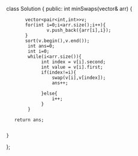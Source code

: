 class Solution {
  public:
    int minSwaps(vector<int>& arr) {
        
           vector<pair<int,int>>v;
           for(int i=0;i<arr.size();i++){
                   v.push_back({arr[i],i});
           }
           sort(v.begin(),v.end());
            int ans=0;
            int i=0;
            while(i<arr.size()){
                 int index = v[i].second;
                 int value = v[i].first;
                 if(index!=i){
                     swap(v[i],v[index]);
                     ans++;
                     
                 }else{
                     i++;
                 }
            }
            
       return ans;
        

    }
};
